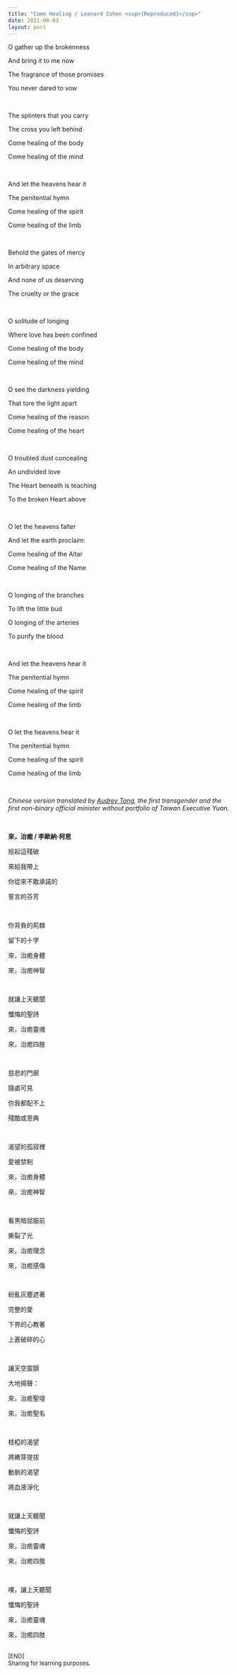 ```yaml
---
title: "Come Healing / Leonard Cohen <sup>[Reproduced]</sup>"
date: 2021-08-03
layout: post
---
```


O gather up the brokenness

And bring it to me now

The fragrance of those promises

You never dared to vow

<br/>

The splinters that you carry

The cross you left behind

Come healing of the body

Come healing of the mind

<br/>

And let the heavens hear it

The penitential hymn

Come healing of the spirit

Come healing of the limb

<br/>

Behold the gates of mercy

In arbitrary space

And none of us deserving

The cruelty or the grace

<br/>

O solitude of longing

Where love has been confined

Come healing of the body

Come healing of the mind

<br/>

O see the darkness yielding

That tore the light apart

Come healing of the reason

Come healing of the heart

<br/>

O troubled dust concealing

An undivided love

The Heart beneath is teaching

To the broken Heart above

<br/>

O let the heavens falter

And let the earth proclaim:

Come healing of the Altar

Come healing of the Name

<br/>

O longing of the branches

To lift the little bud

O longing of the arteries

To purify the blood

<br/>

And let the heavens hear it

The penitential hymn

Come healing of the spirit

Come healing of the limb

<br/>

O let the heavens hear it

The penitential hymn

Come healing of the spirit

Come healing of the limb

<br/>

*Chinese version translated by [Audrey Tang](https://en.wikipedia.org/wiki/Audrey_Tang), the first transgender and the first non-binary official minister without portfolio of Taiwan Executive Yuan.*

<br/>

**來，治癒 / 李歐納·柯恩**

撿起這殘破

來給我帶上

你從來不敢承諾的

誓言的芬芳

<br/>

你背負的荊棘

留下的十字

來，治癒身體

來，治癒神智

<br/>

就讓上天聽聞

懺悔的聖詩

來，治癒靈魂

來，治癒四肢

<br/>

慈悲的門廊

隨處可見

你我都配不上

殘酷或恩典

<br/>

渴望的孤寂裡

愛被禁制

來，治癒身體

來，治癒神智

<br/>

看黑暗屈服前

撕裂了光

來，治癒理念

來，治癒感傷

<br/>

紛亂灰塵遮著

完整的愛

下界的心教著

上蒼破碎的心

<br/>

讓天空震顫

大地揚聲：

來，治癒聖壇

來，治癒聖名

<br/>

枝椏的渴望

將嫩芽提拔

動脈的渴望

將血液淨化

<br/>

就讓上天聽聞

懺悔的聖詩

來，治癒靈魂

來，治癒四肢

<br/>

噢，讓上天聽聞

懺悔的聖詩

來，治癒靈魂

來，治癒四肢

<br>
<font size="2">
[END]
<br/>
Sharing for learning purposes.
</font>
